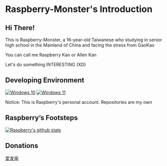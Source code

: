# Raspberry-Monster's Introduction

## Hi There!

This is Raspberry-Monster, a 16-year-old Taiwanese who studying in senior high school in the Mainland of China and facing the stress from GaoKao

You can call me Raspberry Kan or Allen Kan

Let's do something INTERESTING (XD)

## Developing Environment
[![Windows 10](https://img.shields.io/badge/Windows%2010-00adef?style=flat-square&logo=windows&logoColor=ffffff)](https://www.microsoft.com/windows)
[![Windows 11](https://img.shields.io/badge/Windows%2011-00adef?style=flat-square&logo=windows&logoColor=ffffff)](https://www.microsoft.com/windows)

Notice: This is Raspberry's personal account. Repositories are my own

## Raspberry’s Footsteps

[![Raspberry's github stats](https://github-readme-stats.vercel.app/api?username=Raspberry-Monster)](https://github.com/Raspberry-Monster/github-readme-stats)

## Donations

[爱发电](https://afdian.net/@raspberry_kan)
